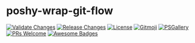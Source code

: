 # poshy-wrap-git-flow

[![Validate Changes](https://github.com/pwshrc/poshy-wrap-git-flow/actions/workflows/validate.yml/badge.svg)](https://github.com/pwshrc/poshy-wrap-git-flow/actions/workflows/validate.yml)
[![Release Changes](https://github.com/pwshrc/poshy-wrap-git-flow/actions/workflows/release.yml/badge.svg)](https://github.com/pwshrc/poshy-wrap-git-flow/actions/workflows/release.yml)
[![License](https://img.shields.io/github/license/pwshrc/poshy-wrap-git-flow)](./LICENSE.txt)
[![Gitmoji](https://img.shields.io/badge/gitmoji-%20😜%20😍-FFDD67.svg?style=flat-square)](https://gitmoji.carloscuesta.me/)
[![PSGallery](https://img.shields.io/powershellgallery/dt/poshy-wrap-git-flow.svg)](https://www.powershellgallery.com/packages/poshy-wrap-git-flow)
[![PRs Welcome](https://img.shields.io/badge/PRs-welcome-brightgreen.svg?style=flat-square)](http://makeapullrequest.com)
[![Awesome Badges](https://img.shields.io/badge/badges-awesome-green.svg)](https://github.com/Naereen/badges)



